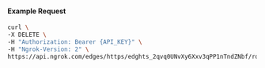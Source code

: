 <!-- Code generated for API Clients. DO NOT EDIT. -->

#### Example Request

```bash
curl \
-X DELETE \
-H "Authorization: Bearer {API_KEY}" \
-H "Ngrok-Version: 2" \
https://api.ngrok.com/edges/https/edghts_2qvq0UNvXy6Xxv3qPP1nTndZNbf/routes/edghtsrt_2qvq0VtOt7vSHmK2IMNtcjOvNVo/backend
```
